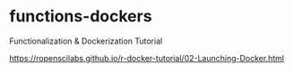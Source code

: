 # functions-dockers
Functionalization &amp; Dockerization Tutorial

https://ropenscilabs.github.io/r-docker-tutorial/02-Launching-Docker.html
